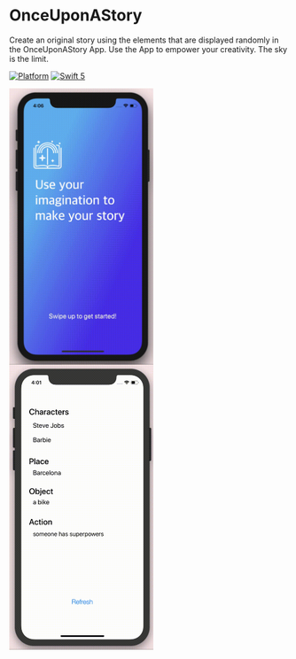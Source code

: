# OnceUponAStory

Create an original story using the elements that are displayed randomly in the OnceUponAStory App. Use the App to empower your creativity. The sky is the limit. 

[![Platform](http://img.shields.io/badge/platform-ios-blueviolet.svg?style=flat
)](https://developer.apple.com/iphone/index.action)
[![Swift 5](https://img.shields.io/badge/Swift-5-orange.svg?style=flat)](https://developer.apple.com/swift/) 


<img align="left" src="./Resources/landing.gif" alt="Landing" width="260" /> <img align="left" src="./Resources/refresh.gif" alt="Landing" width="260" />

